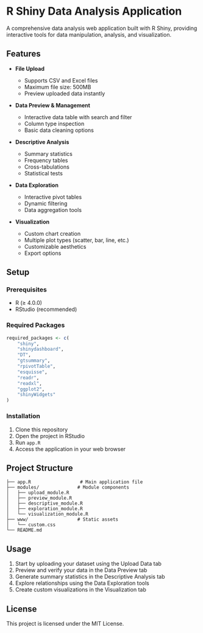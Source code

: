 # R Shiny Data Analysis Application

A comprehensive data analysis web application built with R Shiny, providing interactive tools for data manipulation, analysis, and visualization.

## Features

- **File Upload**
  - Supports CSV and Excel files
  - Maximum file size: 500MB
  - Preview uploaded data instantly

- **Data Preview & Management**
  - Interactive data table with search and filter
  - Column type inspection
  - Basic data cleaning options

- **Descriptive Analysis**
  - Summary statistics
  - Frequency tables
  - Cross-tabulations
  - Statistical tests

- **Data Exploration**
  - Interactive pivot tables
  - Dynamic filtering
  - Data aggregation tools

- **Visualization**
  - Custom chart creation
  - Multiple plot types (scatter, bar, line, etc.)
  - Customizable aesthetics
  - Export options

## Setup

### Prerequisites
- R (≥ 4.0.0)
- RStudio (recommended)

### Required Packages
```R
required_packages <- c(
    "shiny",
    "shinydashboard",
    "DT",
    "gtsummary",
    "rpivotTable",
    "esquisse",
    "readr",
    "readxl",
    "ggplot2",
    "shinyWidgets"
)
```

### Installation
1. Clone this repository
2. Open the project in RStudio
3. Run `app.R`
4. Access the application in your web browser

## Project Structure
```
├── app.R                  # Main application file
├── modules/              # Module components
│   ├── upload_module.R
│   ├── preview_module.R
│   ├── descriptive_module.R
│   ├── exploration_module.R
│   └── visualization_module.R
├── www/                  # Static assets
│   └── custom.css
└── README.md
```

## Usage

1. Start by uploading your dataset using the Upload Data tab
2. Preview and verify your data in the Data Preview tab
3. Generate summary statistics in the Descriptive Analysis tab
4. Explore relationships using the Data Exploration tools
5. Create custom visualizations in the Visualization tab

## License

This project is licensed under the MIT License.
